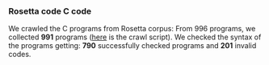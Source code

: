 ### Rosetta code C code

We crawled the C programs from Rosetta corpus: From 996 programs, we collected **991** programs ([here](https://github.com/KTH/slumps/tree/master/utils/pipeline/craw_rosetta.py) is the crawl script). We checked the syntax of the programs getting: **790** successfully checked programs and **201** invalid codes.